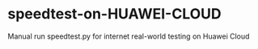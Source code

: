# speedtest-on-HUAWEI-CLOUD
Manual run speedtest.py for internet real-world testing on Huawei Cloud
